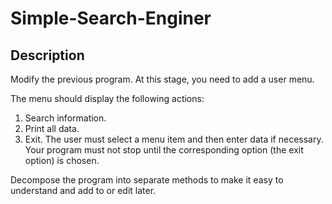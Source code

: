 # Simple-Search-Enginer

## Description
Modify the previous program. At this stage, you need to add a user menu.

The menu should display the following actions:

1. Search information.
2. Print all data.
0. Exit.
The user must select a menu item and then enter data if necessary. Your program must not stop until the corresponding option (the exit option) is chosen.

Decompose the program into separate methods to make it easy to understand and add to or edit later.
